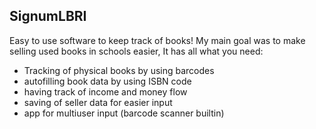 ## SignumLBRI

Easy to use software to keep track of books!
My main goal was to make selling used books in schools easier, It has all what you need:

- Tracking of physical books by using barcodes
- autofilling book data by using ISBN code
- having track of income and money flow
- saving of seller data for easier input
- app for multiuser input (barcode scanner builtin)
